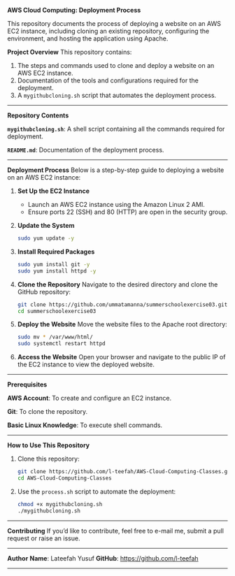 **AWS Cloud Computing: Deployment Process**

This repository documents the process of deploying a website on an AWS EC2 instance, including cloning an existing repository, configuring the environment, and hosting the application using Apache. 

**Project Overview**
This repository contains:
1. The steps and commands used to clone and deploy a website on an AWS EC2 instance.
2. Documentation of the tools and configurations required for the deployment.
3. A `mygithubcloning.sh` script that automates the deployment process.

---

**Repository Contents**

**`mygithubcloning.sh`**: A shell script containing all the commands required for deployment.

**`README.md`**: Documentation of the deployment process.

---

**Deployment Process**
Below is a step-by-step guide to deploying a website on an AWS EC2 instance:

1. **Set Up the EC2 Instance**
   - Launch an AWS EC2 instance using the Amazon Linux 2 AMI.
   - Ensure ports 22 (SSH) and 80 (HTTP) are open in the security group.

2. **Update the System**
   ```bash
   sudo yum update -y
   ```

3. **Install Required Packages**
   ```bash
   sudo yum install git -y
   sudo yum install httpd -y
   ```

4. **Clone the Repository**
   Navigate to the desired directory and clone the GitHub repository:
   ```bash
   git clone https://github.com/ummatamanna/summerschoolexercise03.git
   cd summerschoolexercise03
   ```

5. **Deploy the Website**
   Move the website files to the Apache root directory:
   ```bash
   sudo mv * /var/www/html/
   sudo systemctl restart httpd
   ```

6. **Access the Website**
   Open your browser and navigate to the public IP of the EC2 instance to view the deployed website.

---

**Prerequisites**

**AWS Account**: To create and configure an EC2 instance.

**Git**: To clone the repository.

**Basic Linux Knowledge**: To execute shell commands.

---

**How to Use This Repository**
1. Clone this repository:
   ```bash
   git clone https://github.com/l-teefah/AWS-Cloud-Computing-Classes.git
   cd AWS-Cloud-Computing-Classes
   ```

2. Use the `process.sh` script to automate the deployment:
   ```bash
   chmod +x mygithubcloning.sh
   ./mygithubcloning.sh
   ```

---

**Contributing**
If you’d like to contribute, feel free to e-mail me, submit a pull request or raise an issue.

---

**Author**
**Name**: Lateefah Yusuf
**GitHub**: https://github.com/l-teefah

---
